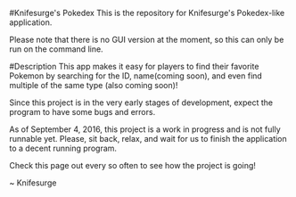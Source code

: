#Knifesurge's Pokedex
This is the repository for Knifesurge's Pokedex-like application.

Please note that there is no GUI version at the moment, so this can only be run on the command line.

#Description
This app makes it easy for players to find their favorite Pokemon by searching for the ID, name(coming soon), and even find multiple 
of the same type (also coming soon)!

Since this project is in the very early stages of development, expect the program to have some bugs and errors.

As of September 4, 2016, this project is a work in progress and is not fully runnable yet. Please, sit back, relax, and wait for 
us to finish the application to a decent running program.

Check this page out every so often to see how the project is going!

~ Knifesurge
